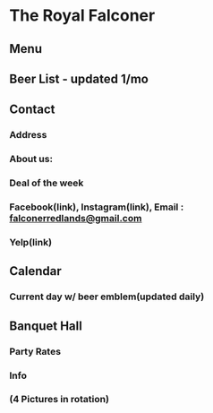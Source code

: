 # The Royal Falconer
## Menu
## Beer List - updated 1/mo

## Contact
### Address
### About us:
### Deal of the week
### Facebook(link), Instagram(link), Email : falconerredlands@gmail.com
### Yelp(link)

## Calendar
### Current day w/ beer emblem(updated daily)

## Banquet Hall
### Party Rates
### Info
### (4 Pictures in rotation)
